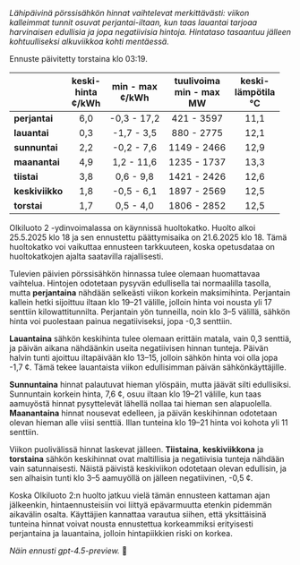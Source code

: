 *Lähipäivinä pörssisähkön hinnat vaihtelevat merkittävästi: viikon kalleimmat tunnit osuvat perjantai-iltaan, kun taas lauantai tarjoaa harvinaisen edullisia ja jopa negatiivisia hintoja. Hintataso tasaantuu jälleen kohtuulliseksi alkuviikkoa kohti mentäessä.*

Ennuste päivitetty torstaina klo 03:19.

|              | keski-<br>hinta<br>¢/kWh | min - max<br>¢/kWh | tuulivoima<br>min - max<br>MW | keski-<br>lämpötila<br>°C |
|:-------------|:----------------:|:----------------:|:-------------:|:-------------:|
| **perjantai**    | 6,0              | -0,3 - 17,2       | 421 - 3597      | 11,1          |
| **lauantai**     | 0,3              | -1,7 - 3,5        | 880 - 2775      | 12,1          |
| **sunnuntai**    | 2,2              | -0,2 - 7,6        | 1149 - 2466     | 12,9          |
| **maanantai**    | 4,9              | 1,2 - 11,6        | 1235 - 1737     | 13,3          |
| **tiistai**      | 3,8              | 0,6 - 9,8         | 1421 - 2426     | 12,6          |
| **keskiviikko**  | 1,8              | -0,5 - 6,1        | 1897 - 2569     | 12,5          |
| **torstai**      | 1,7              | 0,5 - 4,0         | 1806 - 2852     | 12,5          |

Olkiluoto 2 -ydinvoimalassa on käynnissä huoltokatko. Huolto alkoi 25.5.2025 klo 18 ja sen ennustettu päättymisaika on 21.6.2025 klo 18. Tämä huoltokatko voi vaikuttaa ennusteen tarkkuuteen, koska opetusdataa on huoltokatkojen ajalta saatavilla rajallisesti.

Tulevien päivien pörssisähkön hinnassa tulee olemaan huomattavaa vaihtelua. Hintojen odotetaan pysyvän edullisella tai normaalilla tasolla, mutta **perjantaina** nähdään selkeästi viikon korkein maksimihinta. Perjantain kallein hetki sijoittuu iltaan klo 19–21 välille, jolloin hinta voi nousta yli 17 senttiin kilowattitunnilta. Perjantain yön tunneilla, noin klo 3–5 välillä, sähkön hinta voi puolestaan painua negatiiviseksi, jopa -0,3 senttiin.

**Lauantaina** sähkön keskihinta tulee olemaan erittäin matala, vain 0,3 senttiä, ja päivän aikana nähdäänkin useita negatiivisen hinnan tunteja. Päivän halvin tunti ajoittuu iltapäivään klo 13–15, jolloin sähkön hinta voi olla jopa -1,7 ¢. Tämä tekee lauantaista viikon edullisimman päivän sähkönkäyttäjille.

**Sunnuntaina** hinnat palautuvat hieman ylöspäin, mutta jäävät silti edullisiksi. Sunnuntain korkein hinta, 7,6 ¢, osuu iltaan klo 19–21 välille, kun taas aamuyöstä hinnat pysyttelevät lähellä nollaa tai hieman sen alapuolella. **Maanantaina** hinnat nousevat edelleen, ja päivän keskihinnan odotetaan olevan hieman alle viisi senttiä. Illan tunteina klo 19–21 hinta voi kohota yli 11 senttiin.

Viikon puolivälissä hinnat laskevat jälleen. **Tiistaina**, **keskiviikkona** ja **torstaina** sähkön keskihinnat ovat maltillisia ja negatiivisia tunteja nähdään vain satunnaisesti. Näistä päivistä keskiviikon odotetaan olevan edullisin, ja sen alhaisin tunti klo 3–5 aamuyöllä on jälleen negatiivinen, -0,5 ¢.

Koska Olkiluoto 2:n huolto jatkuu vielä tämän ennusteen kattaman ajan jälkeenkin, hintaennusteisiin voi liittyä epävarmuutta etenkin pidemmän aikavälin osalta. Käyttäjien kannattaa varautua siihen, että yksittäisinä tunteina hinnat voivat nousta ennustettua korkeammiksi erityisesti perjantaina ja lauantaina, jolloin hintapiikkien riski on korkea.

*Näin ennusti gpt-4.5-preview.* 🔌
